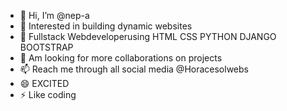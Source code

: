 - 👋 Hi, I’m @nep-a
- 👀 Interested in building dynamic websites
- 🌱 Fullstack Webdeveloperusing HTML CSS PYTHON DJANGO BOOTSTRAP
- 💞️ Am looking for more collaborations on projects 
- 📫 Reach me through all social media @Horacesolwebs
- 😄 EXCITED
- ⚡ Like coding

<!---
nep-a/nep-a is a ✨ special ✨ repository because its `README.md` (this file) appears on your GitHub profile.
You can click the Preview link to take a look at your changes.
--->
